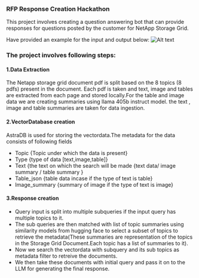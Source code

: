 ### RFP Response Creation Hackathon

This project involves creating a question answering bot that can provide responses for questions posted by the customer for NetApp Storage Grid.


Have provided an example for the input and output below:
![Alt text](https://github.com/JivitteshS/rpf_response/blob/main/Response%20example.png)


### The project involves following steps:

#### 1.Data Extraction
The Netapp storage grid document pdf is split based on the 8 topics (8 pdfs) present in the document. Each pdf is taken and text, image and tables are extracted from each page and stored locally.For the table and image data we are creating summaries using llama 405b instruct model. the text , image and table summaries are taken for data ingestion.

#### 2.VectorDatabase creation
AstraDB is used for storing the vectordata.The metadata for the data consists of following fields 

* Topic {Topic under which the data is present}
* Type {type of data [text,image,table]}
* Text {the text on which the search will be made {text data/ image summary / table summary }
* Table_json {table data incase if the type of text is table}
* Image_summary {summary of image if the type of text is image}

#### 3.Response creation

* Query input is split into  multiple subqueries if the input query has multiple topics to it.
* The sub queries are then matched with list of topic summaries using similarity models from hugging face to select a subset of topics to retrieve the metadata(These summaries are representation of the topics in 
  the Storage Grid Document.Each topic has a list of summaries to it).
* Now we search the vectordata with subquery and its sub topics as metadata filter to retreive the documents.
* We then take these documents  with initial query and pass it on to the LLM for generating the final response.












